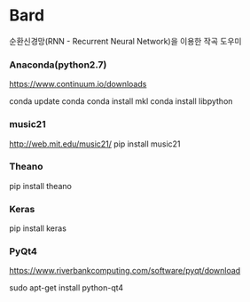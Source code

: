 Bard
========
순환신경망(RNN - Recurrent Neural Network)을 이용한 작곡 도우미

### Anaconda(python2.7)
https://www.continuum.io/downloads

conda update conda
conda install mkl
conda install libpython

### music21
http://web.mit.edu/music21/
pip install music21

### Theano
pip install theano

### Keras
pip install keras

### PyQt4
https://www.riverbankcomputing.com/software/pyqt/download

sudo apt-get install python-qt4